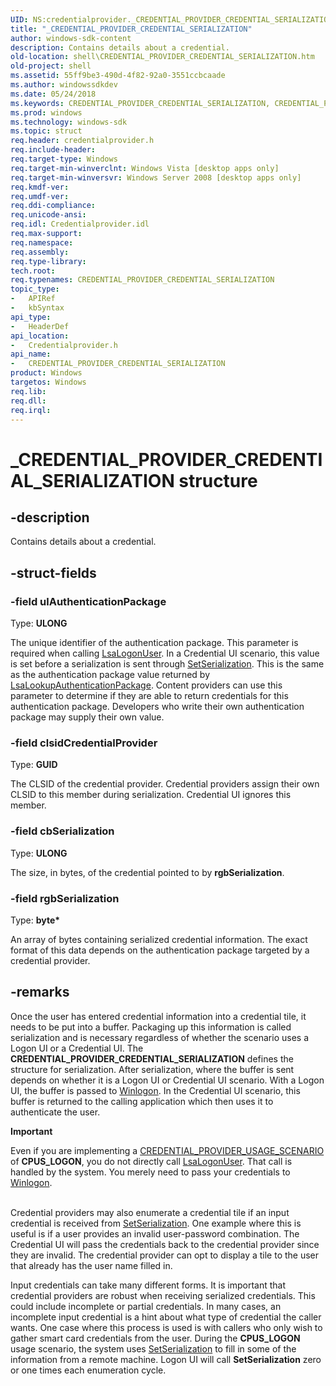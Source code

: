 ```yaml
---
UID: NS:credentialprovider._CREDENTIAL_PROVIDER_CREDENTIAL_SERIALIZATION
title: "_CREDENTIAL_PROVIDER_CREDENTIAL_SERIALIZATION"
author: windows-sdk-content
description: Contains details about a credential.
old-location: shell\CREDENTIAL_PROVIDER_CREDENTIAL_SERIALIZATION.htm
old-project: shell
ms.assetid: 55ff9be3-490d-4f82-92a0-3551ccbcaade
ms.author: windowssdkdev
ms.date: 05/24/2018
ms.keywords: CREDENTIAL_PROVIDER_CREDENTIAL_SERIALIZATION, CREDENTIAL_PROVIDER_CREDENTIAL_SERIALIZATION structure [Windows Shell], _CREDENTIAL_PROVIDER_CREDENTIAL_SERIALIZATION, _shell_CREDENTIAL_PROVIDER_CREDENTIAL_SERIALIZATION, credentialprovider/CREDENTIAL_PROVIDER_CREDENTIAL_SERIALIZATION, shell.CREDENTIAL_PROVIDER_CREDENTIAL_SERIALIZATION
ms.prod: windows
ms.technology: windows-sdk
ms.topic: struct
req.header: credentialprovider.h
req.include-header: 
req.target-type: Windows
req.target-min-winverclnt: Windows Vista [desktop apps only]
req.target-min-winversvr: Windows Server 2008 [desktop apps only]
req.kmdf-ver: 
req.umdf-ver: 
req.ddi-compliance: 
req.unicode-ansi: 
req.idl: Credentialprovider.idl
req.max-support: 
req.namespace: 
req.assembly: 
req.type-library: 
tech.root: 
req.typenames: CREDENTIAL_PROVIDER_CREDENTIAL_SERIALIZATION
topic_type:
-	APIRef
-	kbSyntax
api_type:
-	HeaderDef
api_location:
-	Credentialprovider.h
api_name:
-	CREDENTIAL_PROVIDER_CREDENTIAL_SERIALIZATION
product: Windows
targetos: Windows
req.lib: 
req.dll: 
req.irql: 
---
```


# _CREDENTIAL_PROVIDER_CREDENTIAL_SERIALIZATION structure


## -description


Contains details about a credential.


## -struct-fields




### -field ulAuthenticationPackage

Type: <b>ULONG</b>

The unique identifier of the authentication package. This parameter is required when calling <a href="https://msdn.microsoft.com/75968d53-5af2-4d77-9486-26403b73c954">LsaLogonUser</a>.  In a Credential UI scenario, this value is set before a serialization is sent through <a href="https://msdn.microsoft.com/eeeaa3b8-ad0f-4d31-bdd1-646b0e33b7cd">SetSerialization</a>. This is the same as the authentication package value returned by <a href="https://msdn.microsoft.com/c6504aea-fdba-44ac-b2dc-070707bb1183">LsaLookupAuthenticationPackage</a>. Content providers can use this parameter to determine if they are able to return credentials for this authentication package. Developers who write their own authentication package may supply their own value.


### -field clsidCredentialProvider

Type: <b>GUID</b>

The CLSID of the credential provider. Credential providers assign their own CLSID to this member during serialization. Credential UI ignores this member.


### -field cbSerialization

Type: <b>ULONG</b>

The size, in bytes, of the credential pointed to by <b>rgbSerialization</b>.


### -field rgbSerialization

Type: <b>byte*</b>

An array of bytes containing serialized credential information. The exact format of this data depends on the authentication package targeted by a credential provider.


## -remarks



Once the user has entered credential information into a credential tile, it needs to be put into a buffer. Packaging up this information is called serialization and is necessary regardless of whether the scenario uses a Logon UI or a Credential UI. The <b>CREDENTIAL_PROVIDER_CREDENTIAL_SERIALIZATION</b> defines the structure for serialization. After serialization, where the buffer is sent depends on whether it is a Logon UI or Credential UI scenario. With a Logon UI, the buffer is passed to <a href="https://msdn.microsoft.com/library/windows/hardware/dn927313">Winlogon</a>. In the Credential UI scenario, this buffer is returned to the calling application which then uses it to authenticate the user.

<div class="alert"><b>Important</b>  <p class="note">Even if you are implementing a <a href="https://msdn.microsoft.com/86025d1d-b13d-4f61-824a-fd471e449567">CREDENTIAL_PROVIDER_USAGE_SCENARIO</a> of <b>CPUS_LOGON</b>, you do not directly call <a href="https://msdn.microsoft.com/75968d53-5af2-4d77-9486-26403b73c954">LsaLogonUser</a>. That call is handled by the system. You merely need to pass your credentials to <a href="https://msdn.microsoft.com/library/windows/hardware/dn927313">Winlogon</a>.

</div>
<div> </div>
Credential providers may also enumerate a credential tile if an input credential is received from <a href="https://msdn.microsoft.com/eeeaa3b8-ad0f-4d31-bdd1-646b0e33b7cd">SetSerialization</a>. One example where this is useful is if a user provides an invalid user-password combination. The Credential UI will pass the credentials back to the credential provider since they are invalid. The credential provider can opt to display a tile to the user that already has the user name filled in.

Input credentials can take many different forms. It is important that credential providers are robust when receiving serialized credentials. This could include incomplete or partial credentials. In many cases, an incomplete input credential is a hint about what type of credential the caller wants. One case where this process is used is with callers who only wish to gather smart card credentials from the user. During the <b>CPUS_LOGON</b> usage scenario, the system uses <a href="https://msdn.microsoft.com/eeeaa3b8-ad0f-4d31-bdd1-646b0e33b7cd">SetSerialization</a> to fill in some of the information from a remote machine. Logon UI will call <b>SetSerialization</b> zero or one times each enumeration cycle.  



